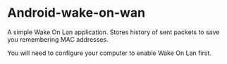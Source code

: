 # Android-wake-on-wan

A simple Wake On Lan application. Stores history of sent packets to save you remembering MAC addresses.

You will need to configure your computer to enable Wake On Lan first.
